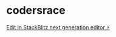 # codersrace

[Edit in StackBlitz next generation editor ⚡️](https://stackblitz.com/~/github.com/twinik/codersrace)